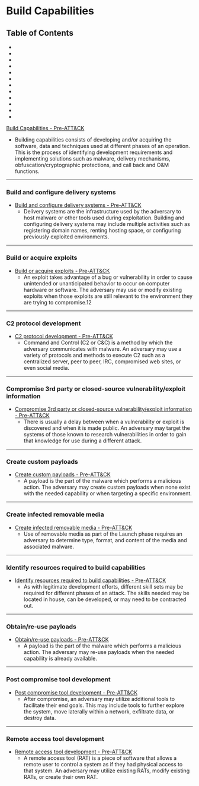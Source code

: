 # Build Capabilities

## Table of Contents
- []()
- []()
- []()
- []()
- []()
- []()
- []()
- []()
- []()
- []()
- []()
- []()




[Build Capabilities - Pre-ATT&CK](https://attack.mitre.org/pre-attack/index.php/Build_Capabilities)
* Building capabilities consists of developing and/or acquiring the software, data and techniques used at different phases of an operation. This is the process of identifying development requirements and implementing solutions such as malware, delivery mechanisms, obfuscation/cryptographic protections, and call back and O&M functions. 















---------------------------------------------------------
### Build and configure delivery systems
* [Build and configure delivery systems - Pre-ATT&CK](https://attack.mitre.org/pre-attack/index.php/Technique/PRE-T1124)
	* Delivery systems are the infrastructure used by the adversary to host malware or other tools used during exploitation. Building and configuring delivery systems may include multiple activities such as registering domain names, renting hosting space, or configuring previously exploited environments.




---------------------------------------------------------
### Build or acquire exploits
* [Build or acquire exploits - Pre-ATT&CK](https://attack.mitre.org/pre-attack/index.php/Technique/PRE-T1126)
	* An exploit takes advantage of a bug or vulnerability in order to cause unintended or unanticipated behavior to occur on computer hardware or software. The adversary may use or modify existing exploits when those exploits are still relevant to the environment they are trying to compromise.12 





---------------------------------------------------------
### C2 protocol development
* [C2 protocol development - Pre-ATT&CK](https://attack.mitre.org/pre-attack/index.php/Technique/PRE-T1129)
	* Command and Control (C2 or C&C) is a method by which the adversary communicates with malware. An adversary may use a variety of protocols and methods to execute C2 such as a centralized server, peer to peer, IRC, compromised web sites, or even social media.








---------------------------------------------------------
### Compromise 3rd party or closed-source vulnerability/exploit information
* [Compromise 3rd party or closed-source vulnerability/exploit information - Pre-ATT&CK](https://attack.mitre.org/pre-attack/index.php/Technique/PRE-T1131)
	* There is usually a delay between when a vulnerability or exploit is discovered and when it is made public. An adversary may target the systems of those known to research vulnerabilities in order to gain that knowledge for use during a different attack.




---------------------------------------------------------
### Create custom payloads
* [Create custom payloads - Pre-ATT&CK](https://attack.mitre.org/pre-attack/index.php/Technique/PRE-T1122)
	* A payload is the part of the malware which performs a malicious action. The adversary may create custom payloads when none exist with the needed capability or when targeting a specific environment.




---------------------------------------------------------
### Create infected removable media
* [Create infected removable media - Pre-ATT&CK](https://attack.mitre.org/pre-attack/index.php/Technique/PRE-T1132)
	* Use of removable media as part of the Launch phase requires an adversary to determine type, format, and content of the media and associated malware.




---------------------------------------------------------
### Identify resources required to build capabilities
* [Identify resources required to build capabilities - Pre-ATT&CK](https://attack.mitre.org/pre-attack/index.php/Technique/PRE-T1125)
	* As with legitimate development efforts, different skill sets may be required for different phases of an attack. The skills needed may be located in house, can be developed, or may need to be contracted out.








---------------------------------------------------------
### Obtain/re-use payloads
* [Obtain/re-use payloads - Pre-ATT&CK](https://attack.mitre.org/pre-attack/index.php/Technique/PRE-T1123)
	* A payload is the part of the malware which performs a malicious action. The adversary may re-use payloads when the needed capability is already available.





---------------------------------------------------------
### Post compromise tool development
* [Post compromise tool development - Pre-ATT&CK](https://attack.mitre.org/pre-attack/index.php/Technique/PRE-T1130)
	* After compromise, an adversary may utilize additional tools to facilitate their end goals. This may include tools to further explore the system, move laterally within a network, exfiltrate data, or destroy data.






---------------------------------------------------------
### Remote access tool development
* [Remote access tool development - Pre-ATT&CK](https://attack.mitre.org/pre-attack/index.php/Technique/PRE-T1128)
	* A remote access tool (RAT) is a piece of software that allows a remote user to control a system as if they had physical access to that system. An adversary may utilize existing RATs, modify existing RATs, or create their own RAT.


